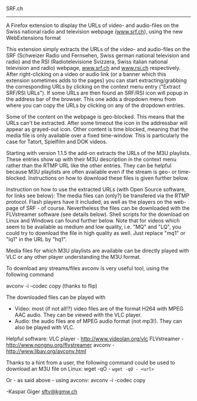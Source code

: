 SRF.ch
 ***
A Firefox extension to display the URLs of video- and audio-files on the Swiss national radio and television webpage (www.srf.ch), using the new WebExtensions format


This extension simply extracts the URLs of the video- and audio-files on the SRF (Schweizer Radio und Fernsehen, Swiss german national television and radio) and the RSI (Radiotelevisione Svizzera, Swiss italian national television and radio) webpage, www.srf.ch and www.rsi.ch respectively. After right-clicking on a video or audio link (or a banner which this extension sometimes adds to the pages) you can start extracting/grabbing the corresponding URLs by clicking on the context menu entry ("Extract SRF/RSI URLs"). If some URLs are then found an SRF/RSI icon will popup in the address bar of the browser. This one adds a dropdown menu from where you can copy the URLs by clicking on any of the dropdown entries.

Some of the content on the webpage is geo-blocked. This means that  the URLs can't be extracted. After some timeout the icon in the addressbar will appear as grayed-out icon. Other content is time blocked, meaning that the media file is only available over a fixed time-window. This is particularly the case for Tatort, Spielfilm and DOK videos.

Starting with version 1.1.5 the add-on extracts the URLs of the M3U playlists. These entries show up with their M3U description in the context menu rather than the RTMP URL like the other entries. They can be helpful because M3U playlists are often available even if the stream is geo- or time-blocked. Instructions on how to download these files is given further below.

Instruction on how to use the extracted URLs (with Open Source software, for links see below):
The media files can (only?) be transfered via the RTMP protocol. Flash players have it included, as well as the players on the web-page of SRF - of course. Nevertheless the files can be downloaded with the FLVstreamer software (see details below). Shell scripts for the download on Linux and Windows can found further below. Note that for videos which seem to be available as medium and low quality, i.e. "MQ" and "LQ", you could try to download the file in high quality as well. Just replace "mq1" or "lq1" in the URL by "hq1".

Media files for which M3U playlists are available can be directly played with VLC or any other player understanding the M3U format.

To download any streams/files avconv is very useful tool, using the following command

avconv -i <url> -codec copy <outputfile> (thanks to flip)


The downloaded files can be played with
 * Video:
   most (if not all!?) video files are of the format H264 with MPEG AAC audio. They can be viewed with the VLC player.
 * Audio:
   the audio files are of MPEG audio format (not mp3!). They can also be played with VLC.

Helpful software:
VLC player  - http://www.videolan.org/vlc
FLVstreamer - http://www.nongnu.org/flvstreamer
avconv - http://www.libav.org/avconv.html


Thanks to a hint from a user, the following command could be used to download an M3U file on Linux:
wget -qO - `wget -qO - <url>`

Or - as said above - using avconv:
 avconv -i <url> -codec copy <outputfile>

-Kaspar Giger <sftv@kgmw.ch>